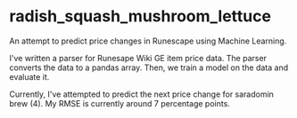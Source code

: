 # radish_squash_mushroom_lettuce
An attempt to predict price changes in Runescape using Machine Learning.

I've written a parser for Runesape Wiki GE item price data.
The parser converts the data to a pandas array.
Then, we train a model on the data and evaluate it.

Currently, I've attempted to predict the next price change for saradomin brew (4).
My RMSE is currently around 7 percentage points.
